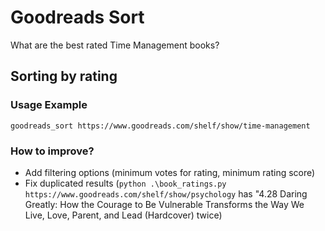 # Goodreads Sort
What are the best rated Time Management books?

## Sorting by rating

### Usage Example
``` goodreads_sort https://www.goodreads.com/shelf/show/time-management ``` 

### How to improve?
- Add filtering options (minimum votes for rating, minimum rating score)
- Fix duplicated results (```python .\book_ratings.py https://www.goodreads.com/shelf/show/psychology``` has "4.28 Daring Greatly: How the Courage to Be Vulnerable Transforms the Way We Live, Love, Parent, and Lead (Hardcover) twice)
